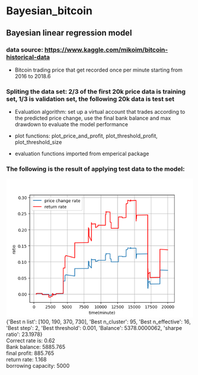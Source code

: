 # Bayesian_bitcoin

##  Bayesian linear regression model
### data source: https://www.kaggle.com/mikoim/bitcoin-historical-data
   - Bitcoin trading price that get recorded once per minute starting from 2016 to 2018.6
### Spliting the data set: 2/3 of the first 20k price data is training set, 1/3 is validation set, the following 20k data is test set

- Evaluation algorithm: set up a virtual account that trades according to the predicted price change, use the final bank balance and max drawdown to evaluate the model performance

- plot functions: plot_price_and_profit, plot_threshold_profit, plot_threshold_size
- evaluation functions imported from emperical package

### The following is the result of applying test data to the model:

![price and profit plot](https://github.com/SophWang/Bayesian_bitcoin/blob/master/bayesian_model/result.png)    
{'Best n list': [100, 190, 370, 730], 'Best n_cluster': 95, 'Best n_effective': 16, 'Best step': 2, 'Best threshold': 0.001, 'Balance': 5378.0000062, 'sharpe ratio': 23.1978}   
Correct rate is: 0.62   
Bank balance: 5885.765   
final profit: 885.765   
return rate: 1.168   
borrowing capacity: 5000   
